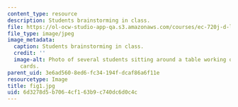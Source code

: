 ```yaml
---
content_type: resource
description: Students brainstorming in class.
file: https://ol-ocw-studio-app-qa.s3.amazonaws.com/courses/ec-720j-d-lab-ii-design-spring-2010/6d3278d5b7064cf163b9c740dc6d0c4c_fig1.jpg
file_type: image/jpeg
image_metadata:
  caption: Students brainstorming in class.
  credit: ''
  image-alt: Photo of several students sitting around a table working on small paper
    cards.
parent_uid: 3e6ad560-8ed6-fc34-194f-dcaf86a6f11e
resourcetype: Image
title: fig1.jpg
uid: 6d3278d5-b706-4cf1-63b9-c740dc6d0c4c
---
```

